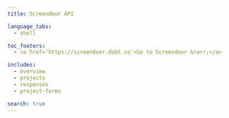 ```yaml
---
title: Screendoor API

language_tabs:
  - shell

toc_footers:
  - <a href='https://screendoor.dobt.co'>Go to Screendoor &rarr;</a>

includes:
  - overview
  - projects
  - responses
  - project-forms

search: true
---
```

